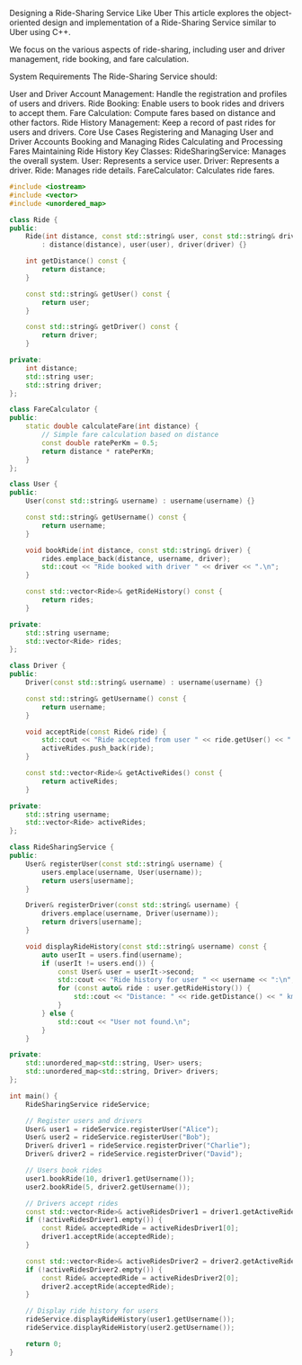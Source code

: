 Designing a Ride-Sharing Service Like Uber
This article explores the object-oriented design and implementation of a Ride-Sharing Service similar to Uber using C++.

We focus on the various aspects of ride-sharing, including user and driver management, ride booking, and fare calculation.

System Requirements
The Ride-Sharing Service should:

User and Driver Account Management: Handle the registration and profiles of users and drivers.
Ride Booking: Enable users to book rides and drivers to accept them.
Fare Calculation: Compute fares based on distance and other factors.
Ride History Management: Keep a record of past rides for users and drivers.
Core Use Cases
Registering and Managing User and Driver Accounts
Booking and Managing Rides
Calculating and Processing Fares
Maintaining Ride History
Key Classes:
RideSharingService: Manages the overall system.
User: Represents a service user.
Driver: Represents a driver.
Ride: Manages ride details.
FareCalculator: Calculates ride fares.

```cpp
#include <iostream>
#include <vector>
#include <unordered_map>

class Ride {
public:
    Ride(int distance, const std::string& user, const std::string& driver)
        : distance(distance), user(user), driver(driver) {}

    int getDistance() const {
        return distance;
    }

    const std::string& getUser() const {
        return user;
    }

    const std::string& getDriver() const {
        return driver;
    }

private:
    int distance;
    std::string user;
    std::string driver;
};

class FareCalculator {
public:
    static double calculateFare(int distance) {
        // Simple fare calculation based on distance
        const double ratePerKm = 0.5;
        return distance * ratePerKm;
    }
};

class User {
public:
    User(const std::string& username) : username(username) {}

    const std::string& getUsername() const {
        return username;
    }

    void bookRide(int distance, const std::string& driver) {
        rides.emplace_back(distance, username, driver);
        std::cout << "Ride booked with driver " << driver << ".\n";
    }

    const std::vector<Ride>& getRideHistory() const {
        return rides;
    }

private:
    std::string username;
    std::vector<Ride> rides;
};

class Driver {
public:
    Driver(const std::string& username) : username(username) {}

    const std::string& getUsername() const {
        return username;
    }

    void acceptRide(const Ride& ride) {
        std::cout << "Ride accepted from user " << ride.getUser() << ".\n";
        activeRides.push_back(ride);
    }

    const std::vector<Ride>& getActiveRides() const {
        return activeRides;
    }

private:
    std::string username;
    std::vector<Ride> activeRides;
};

class RideSharingService {
public:
    User& registerUser(const std::string& username) {
        users.emplace(username, User(username));
        return users[username];
    }

    Driver& registerDriver(const std::string& username) {
        drivers.emplace(username, Driver(username));
        return drivers[username];
    }

    void displayRideHistory(const std::string& username) const {
        auto userIt = users.find(username);
        if (userIt != users.end()) {
            const User& user = userIt->second;
            std::cout << "Ride history for user " << username << ":\n";
            for (const auto& ride : user.getRideHistory()) {
                std::cout << "Distance: " << ride.getDistance() << " km, Driver: " << ride.getDriver() << "\n";
            }
        } else {
            std::cout << "User not found.\n";
        }
    }

private:
    std::unordered_map<std::string, User> users;
    std::unordered_map<std::string, Driver> drivers;
};

int main() {
    RideSharingService rideService;

    // Register users and drivers
    User& user1 = rideService.registerUser("Alice");
    User& user2 = rideService.registerUser("Bob");
    Driver& driver1 = rideService.registerDriver("Charlie");
    Driver& driver2 = rideService.registerDriver("David");

    // Users book rides
    user1.bookRide(10, driver1.getUsername());
    user2.bookRide(5, driver2.getUsername());

    // Drivers accept rides
    const std::vector<Ride>& activeRidesDriver1 = driver1.getActiveRides();
    if (!activeRidesDriver1.empty()) {
        const Ride& acceptedRide = activeRidesDriver1[0];
        driver1.acceptRide(acceptedRide);
    }

    const std::vector<Ride>& activeRidesDriver2 = driver2.getActiveRides();
    if (!activeRidesDriver2.empty()) {
        const Ride& acceptedRide = activeRidesDriver2[0];
        driver2.acceptRide(acceptedRide);
    }

    // Display ride history for users
    rideService.displayRideHistory(user1.getUsername());
    rideService.displayRideHistory(user2.getUsername());

    return 0;
}

